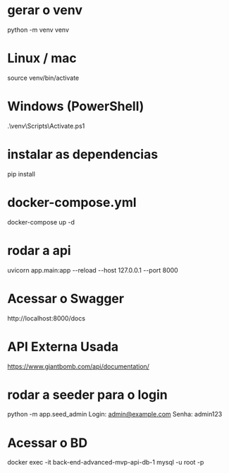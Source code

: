 # gerar o venv
python -m venv venv
# Linux / mac
source venv/bin/activate
# Windows (PowerShell)
.\venv\Scripts\Activate.ps1

# instalar as dependencias
pip install

# docker-compose.yml
docker-compose up -d

# rodar a api
uvicorn app.main:app --reload --host 127.0.0.1 --port 8000

# Acessar o Swagger
http://localhost:8000/docs

# API Externa Usada
https://www.giantbomb.com/api/documentation/

# rodar a seeder para o login
python -m app.seed_admin
Login: admin@example.com
Senha: admin123

# Acessar o BD
docker exec -it back-end-advanced-mvp-api-db-1 mysql -u root -p